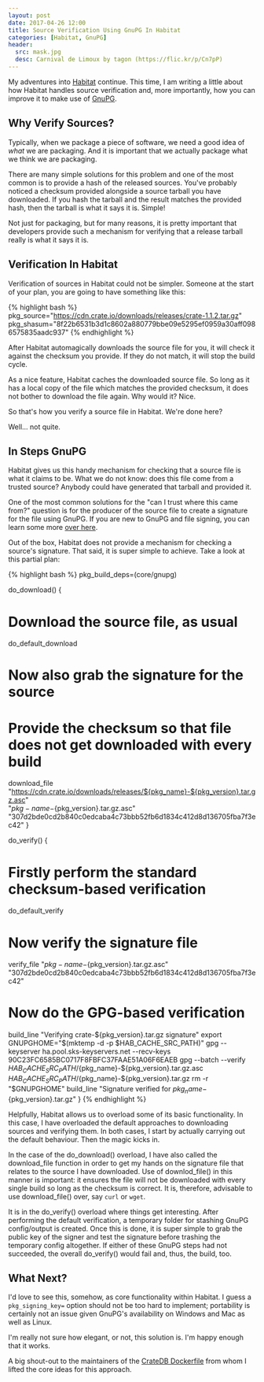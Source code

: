 ```yaml
---
layout: post
date: 2017-04-26 12:00
title: Source Verification Using GnuPG In Habitat
categories: [Habitat, GnuPG]
header:
  src: mask.jpg
  desc: Carnival de Limoux by tagon (https://flic.kr/p/Cn7pP)
---
```

My adventures into [Habitat](https://habitat.sh) continue. This time,
I am writing a little about how Habitat handles source verification
and, more importantly, how you can improve it to make use of
[GnuPG](https://www.gnupg.org).

## Why Verify Sources?

Typically, when we package a piece of software, we need a good idea of
*what* we are packaging. And it is important that we actually package
what we think we are packaging.

There are many simple solutions for this problem and one of the most
common is to provide a hash of the released sources. You've probably
noticed a checksum provided alongside a source tarball you have
downloaded. If you hash the tarball and the result matches the
provided hash, then the tarball is what it says it is. Simple!

Not just for packaging, but for many reasons, it is pretty important
that developers provide such a mechanism for verifying that a release
tarball really is what it says it is.

## Verification In Habitat

Verification of sources in Habitat could not be simpler. Someone at
the start of your plan, you are going to have something like this:

{% highlight bash %}
pkg_source="https://cdn.crate.io/downloads/releases/crate-1.1.2.tar.gz"
pkg_shasum="8f22b6531b3d1c8602a880779bbe09e5295ef0959a30aff0986575835aadc937"
{% endhighlight %}

After Habitat automagically downloads the source file for you, it will
check it against the checksum you provide. If they do not match, it
will stop the build cycle.

As a nice feature, Habitat caches the downloaded source file. So long
as it has a local copy of the file which matches the provided
checksum, it does not bother to download the file again. Why would it?
Nice.

So that's how you verify a source file in Habitat. We're done here?

Well... not quite.

## In Steps GnuPG

Habitat gives us this handy mechanism for checking that a source file
is what it claims to be. What we do not know: does this file come from
a trusted source? Anybody could have generated that tarball and
provided it.

One of the most common solutions for the "can I trust where this came
from?" question is for the producer of the source file to create a
signature for the file using GnuPG. If you are new to GnuPG and file
signing, you can learn some more [over
here](https://www.gnupg.org/gph/en/manual/x135.html).

Out of the box, Habitat does not provide a mechanism for checking a
source's signature. That said, it is super simple to achieve. Take a
look at this partial plan:

{% highlight bash %}
pkg_build_deps=(core/gnupg)

do_download() {
  # Download the source file, as usual
  do_default_download

  # Now also grab the signature for the source
  # Provide the checksum so that file does not get downloaded with every build
  download_file "https://cdn.crate.io/downloads/releases/${pkg_name}-${pkg_version}.tar.gz.asc" \
                "${pkg-name}-${pkg_version}.tar.gz.asc" \
		"307d2bde0cd2b840c0edcaba4c73bbb52fb6d1834c412d8d136705fba7f3ec42" 
}

do_verify() {
  # Firstly perform the standard checksum-based verification
  do_default_verify

  # Now verify the signature file
  verify_file "${pkg-name}-${pkg_version}.tar.gz.asc" \
              "307d2bde0cd2b840c0edcaba4c73bbb52fb6d1834c412d8d136705fba7f3ec42"
    
  # Now do the GPG-based verification
  build_line "Verifying crate-${pkg_version}.tar.gz signature"
  export GNUPGHOME="$(mktemp -d -p $HAB_CACHE_SRC_PATH)"
  gpg --keyserver ha.pool.sks-keyservers.net --recv-keys 90C23FC6585BC0717F8FBFC37FAAE51A06F6EAEB
  gpg --batch --verify ${HAB_CACHE_SRC_PATH}/${pkg_name}-${pkg_version}.tar.gz.asc \
                       ${HAB_CACHE_SRC_PATH}/${pkg_name}-${pkg_version}.tar.gz
  rm -r "$GNUPGHOME"
  build_line "Signature verified for ${pkg_name}-${pkg_version}.tar.gz"
}
{% endhighlight %}

Helpfully, Habitat allows us to overload some of its basic
functionality. In this case, I have overloaded the default approaches
to downloading sources and verifying them. In both cases, I start by
actually carrying out the default behaviour. Then the magic kicks in.

In the case of the do_download() overload, I have also called the
download_file function in order to get my hands on the signature file
that relates to the source I have downloaded. Use of downlod_file() in
this manner is important: it ensures the file will not be downloaded
with every single build so long as the checksum is correct. It is,
therefore, advisable to use download_file() over, say `curl` or
`wget`.

It is in the do_verify() overload where things get interesting. After
performing the default verification, a temporary folder for stashing
GnuPG config/output is created. Once this is done, it is super simple
to grab the public key of the signer and test the signature before
trashing the temporary config altogether. If either of these GnuPG
steps had not succeeded, the overall do_verify() would fail and, thus,
the build, too.

## What Next?

I'd love to see this, somehow, as core functionality within Habitat. I
guess a `pkg_signing_key=` option should not be too hard to implement;
portability is certainly not an issue given GnuPG's availability on
Windows and Mac as well as Linux.

I'm really not sure how elegant, or not, this solution is. I'm happy
enough that it works.

A big shout-out to the maintainers of the [CrateDB
Dockerfile](c49a3334e5e72ba9f1f55c23f05bd88b/Dockerfile) from whom I
lifted the core ideas for this approach.